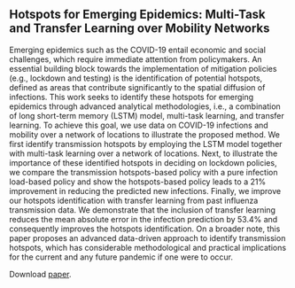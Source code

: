 ## Hotspots for Emerging Epidemics: Multi-Task and Transfer Learning over Mobility Networks

Emerging epidemics such as the COVID-19 entail economic and social challenges, which require immediate attention from policymakers. An essential building block towards the implementation of mitigation policies (e.g., lockdown and testing) is the identification of potential hotspots, defined as areas that contribute significantly to the spatial diffusion of infections. This work seeks to identify these hotspots for emerging epidemics through advanced analytical methodologies, i.e., a combination of long short-term memory (LSTM) model, multi-task learning, and transfer learning. To achieve this goal, we use data on COVID-19 infections and mobility over a network of locations to illustrate the proposed method. We first identify transmission hotspots by employing the LSTM model together with multi-task learning over a network of locations. Next, to illustrate the importance of these identified hotspots in deciding on lockdown policies, we compare the transmission hotspots-based policy with a pure infection load-based policy and show the hotspots-based policy leads to a 21% improvement in reducing the predicted new infections. Finally, we improve our hotspots identification with transfer learning from past influenza transmission data. We demonstrate that the inclusion of transfer learning reduces the mean absolute error in the infection prediction by 53.4% and consequently improves the hotspots identification. On a broader note, this paper proposes an advanced data-driven approach to identify transmission hotspots, which has considerable methodological and practical implications for the current and any future pandemic if one were to occur.

Download [paper](https://papers.ssrn.com/sol3/papers.cfm?abstract_id=3858274).
